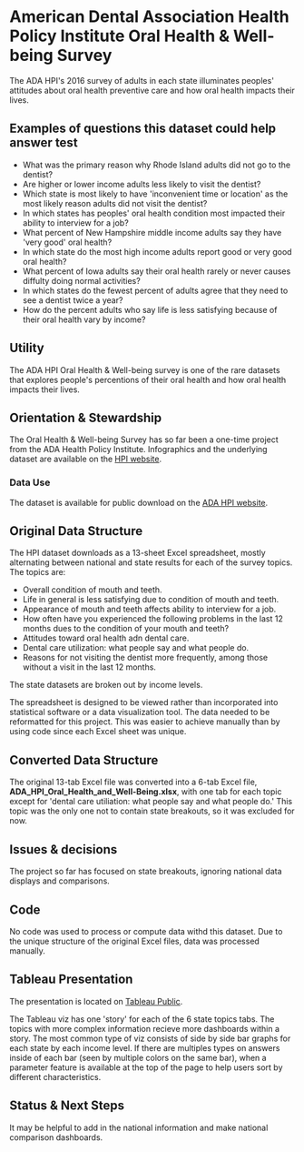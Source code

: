 # American Dental Association Health Policy Institute Oral Health & Well-being Survey

The ADA HPI's 2016 survey of adults in each state illuminates peoples' attitudes about oral health preventive care and how oral health impacts their lives. 

## Examples of questions this dataset could help answer test

* What was the primary reason why Rhode Island adults did not go to the dentist?
* Are higher or lower income adults less likely to visit the dentist?
* Which state is most likely to have 'inconvenient time or location' as the most likely reason adults did not visit the dentist?
* In which states has peoples' oral health condition most impacted their ability to interview for a job?
* What percent of New Hampshire middle income adults say they have 'very good' oral health?
* In which state do the most high income adults report good or very good oral health?
* What percent of Iowa adults say their oral health rarely or never causes diffulty doing normal activities?
* In which states do the fewest percent of adults agree that they need to see a dentist twice a year?
* How do the percent adults who say life is less satisfying because of their oral health vary by income?

## Utility

The ADA HPI Oral Health & Well-being survey is one of the rare datasets that explores people's percentions of their oral health and how oral health impacts their lives.

## Orientation & Stewardship  

The Oral Health & Well-being Survey has so far been a one-time project from the ADA Health Policy Institute. Infographics and the underlying dataset are available on the [HPI website](https://www.ada.org/en/science-research/health-policy-institute/oral-health-and-well-being).

### Data Use

The dataset is available for public download on the [ADA HPI website](https://www.ada.org/en/science-research/health-policy-institute/oral-health-and-well-being). 

## Original Data Structure

The HPI dataset downloads as a 13-sheet Excel spreadsheet, mostly alternating between national and state results for each of the survey topics. The topics are:
* Overall condition of mouth and teeth.
* Life in general is less satisfying due to condition of mouth and teeth.
* Appearance of mouth and teeth affects ability to interview for a job.
* How often have you experienced the following problems in the last 12 months dues to the condition of your mouth and teeth?
* Attitudes toward oral health adn dental care.
* Dental care utilization: what people say and what people do.
* Reasons for not visiting the dentist more frequently, among those without a visit in the last 12 months.

The state datasets are broken out by income levels.

The spreadsheet is designed to be viewed rather than incorporated into statistical software or a data visualization tool. The data needed to be reformatted for this project. This was easier to achieve manually than by using code since each Excel sheet was unique.

## Converted Data Structure

The original 13-tab Excel file was converted into a 6-tab Excel file, **ADA_HPI_Oral_Health_and_Well-Being.xlsx**, with one tab for each topic except for 'dental care utiliation: what people say and what people do.' This topic was the only one not to contain state breakouts, so it was excluded for now.

## Issues & decisions

The project so far has focused on state breakouts, ignoring national data displays and comparisons.

## Code

No code was used to process or compute data withd this dataset. Due to the unique structure of the original Excel files, data was processed manually.

## Tableau Presentation

The presentation is located on [Tableau Public](https://public.tableau.com/profile/association.of.state.territorial.dental.directors#!/vizhome/ADAHPIOralHealthWell-Being_16096272649150/Orientation
).

The Tableau viz has one 'story' for each of the 6 state topics tabs. The topics with more complex information recieve more dashboards within a story. The most common type of viz consists of side by side bar graphs for each state by each income level. If there are multiples types on answers inside of each bar (seen by multiple colors on the same bar), when a parameter feature is available at the top of the page to help users sort by different characteristics. 

## Status & Next Steps

It may be helpful to add in the national information and make national comparison dashboards.

